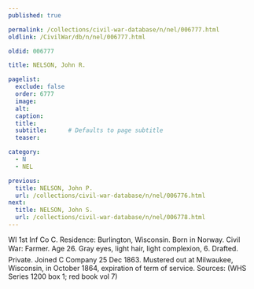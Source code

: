 ```yaml
---
published: true

permalink: /collections/civil-war-database/n/nel/006777.html
oldlink: /CivilWar/db/n/nel/006777.html

oldid: 006777

title: NELSON, John R.

pagelist:
  exclude: false
  order: 6777
  image: 
  alt:
  caption:
  title:
  subtitle:      # Defaults to page subtitle
  teaser:

category: 
  - N 
  - NEL

previous:
  title: NELSON, John P.
  url: /collections/civil-war-database/n/nel/006776.html  
next:
  title: NELSON, John S.
  url: /collections/civil-war-database/n/nel/006778.html   
---
```

WI 1st Inf Co C. Residence: Burlington, Wisconsin. Born in Norway. Civil War: Farmer. Age 26. Gray eyes, light hair, light complexion, 6&#146;. Drafted. Private. Joined C Company 25 Dec 1863. Mustered out at Milwaukee, Wisconsin, in October 1864, expiration of term of service. Sources: (WHS Series 1200 box 1; red book vol 7)